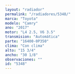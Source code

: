 ```yaml
---
layout: "radiador"
permalink: "/radiadores/5348/"
marca: "Toyota"
modelo: "Camry"
ano: "2017"
motor: "L4 2.5, V6 3.5"
transmision: "Automática"
parte: "16400-0P350"
clima: "Con clima"
alto: "15 3/4"
ancho: "30 1/8"
observaciones: ""
id: "5348"
---
```


